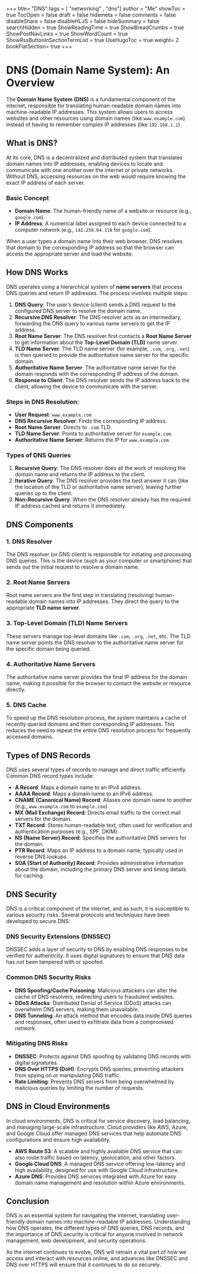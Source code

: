 +++
title= "DNS"
tags = [ "networking" , "dns"]
author = "Me"
showToc = true
TocOpen = false
draft = false
hidemeta = false
comments = false
disableShare = false
disableHLJS = false
hideSummary = false
searchHidden = true
ShowReadingTime = true
ShowBreadCrumbs = true
ShowPostNavLinks = true
ShowWordCount = true
ShowRssButtonInSectionTermList = true
UseHugoToc = true
weight= 2
bookFlatSection= true
+++

# DNS (Domain Name System): An Overview

The **Domain Name System (DNS)** is a fundamental component of the internet, responsible for translating human-readable domain names into machine-readable IP addresses. This system allows users to access websites and other resources using domain names (like `www.example.com`) instead of having to remember complex IP addresses (like `192.168.1.1`).

## What is DNS?

At its core, DNS is a decentralized and distributed system that translates domain names into IP addresses, enabling devices to locate and communicate with one another over the internet or private networks. Without DNS, accessing resources on the web would require knowing the exact IP address of each server.

### Basic Concept
- **Domain Name**: The human-friendly name of a website or resource (e.g., `google.com`).
- **IP Address**: A numerical label assigned to each device connected to a computer network (e.g., `142.250.64.110` for `google.com`).

When a user types a domain name into their web browser, DNS resolves that domain to the corresponding IP address so that the browser can access the appropriate server and load the website.

## How DNS Works

DNS operates using a hierarchical system of **name servers** that process DNS queries and return IP addresses. The process involves multiple steps:

1. **DNS Query**: The user’s device (client) sends a DNS request to the configured DNS server to resolve the domain name.
2. **Recursive DNS Resolver**: The DNS resolver acts as an intermediary, forwarding the DNS query to various name servers to get the IP address.
3. **Root Name Server**: The DNS resolver first contacts a **Root Name Server** to get information about the **Top-Level Domain (TLD)** name server.
4. **TLD Name Server**: The TLD name server (for example, `.com`, `.org`, `.net`) is then queried to provide the authoritative name server for the specific domain.
5. **Authoritative Name Server**: The authoritative name server for the domain responds with the corresponding IP address of the domain.
6. **Response to Client**: The DNS resolver sends the IP address back to the client, allowing the device to communicate with the server.

### Steps in DNS Resolution:
- **User Request**: `www.example.com`
- **DNS Recursive Resolver**: Finds the corresponding IP address.
- **Root Name Server**: Directs to `.com` TLD.
- **TLD Name Server**: Points to authoritative server for `example.com`.
- **Authoritative Name Server**: Returns the IP for `www.example.com`.

### Types of DNS Queries
1. **Recursive Query**: The DNS resolver does all the work of resolving the domain name and returns the IP address to the client.
2. **Iterative Query**: The DNS resolver provides the best answer it can (like the location of the TLD or authoritative name server), leaving further queries up to the client.
3. **Non-Recursive Query**: When the DNS resolver already has the required IP address cached and returns it immediately.

## DNS Components

### 1. **DNS Resolver**
The DNS resolver (or DNS client) is responsible for initiating and processing DNS queries. This is the device (such as your computer or smartphone) that sends out the initial request to resolve a domain name.

### 2. **Root Name Servers**
Root name servers are the first step in translating (resolving) human-readable domain names into IP addresses. They direct the query to the appropriate **TLD name server**.

### 3. **Top-Level Domain (TLD) Name Servers**
These servers manage top-level domains like `.com`, `.org`, `.net`, etc. The TLD name server points the DNS resolver to the authoritative name server for the specific domain being queried.

### 4. **Authoritative Name Servers**
The authoritative name server provides the final IP address for the domain name, making it possible for the browser to contact the website or resource directly.

### 5. **DNS Cache**
To speed up the DNS resolution process, the system maintains a cache of recently queried domains and their corresponding IP addresses. This reduces the need to repeat the entire DNS resolution process for frequently accessed domains.

## Types of DNS Records

DNS uses several types of records to manage and direct traffic efficiently. Common DNS record types include:

- **A Record**: Maps a domain name to an IPv4 address.
- **AAAA Record**: Maps a domain name to an IPv6 address.
- **CNAME (Canonical Name) Record**: Aliases one domain name to another (e.g., `www.example.com` to `example.com`).
- **MX (Mail Exchange) Record**: Directs email traffic to the correct mail servers for the domain.
- **TXT Record**: Stores human-readable text, often used for verification and authentication purposes (e.g., SPF, DKIM).
- **NS (Name Server) Record**: Specifies the authoritative DNS servers for the domain.
- **PTR Record**: Maps an IP address to a domain name, typically used in reverse DNS lookups.
- **SOA (Start of Authority) Record**: Provides administrative information about the domain, including the primary DNS server and timing details for caching.

## DNS Security

DNS is a critical component of the internet, and as such, it is susceptible to various security risks. Several protocols and techniques have been developed to secure DNS:

### DNS Security Extensions (DNSSEC)
DNSSEC adds a layer of security to DNS by enabling DNS responses to be verified for authenticity. It uses digital signatures to ensure that DNS data has not been tampered with or spoofed.

### Common DNS Security Risks
- **DNS Spoofing/Cache Poisoning**: Malicious attackers can alter the cache of DNS resolvers, redirecting users to fraudulent websites.
- **DDoS Attacks**: Distributed Denial of Service (DDoS) attacks can overwhelm DNS servers, making them unavailable.
- **DNS Tunneling**: An attack method that encodes data inside DNS queries and responses, often used to exfiltrate data from a compromised network.

### Mitigating DNS Risks
- **DNSSEC**: Protects against DNS spoofing by validating DNS records with digital signatures.
- **DNS Over HTTPS (DoH)**: Encrypts DNS queries, preventing attackers from spying on or manipulating DNS traffic.
- **Rate Limiting**: Prevents DNS servers from being overwhelmed by malicious queries by limiting the number of requests.
  
## DNS in Cloud Environments

In cloud environments, DNS is critical for service discovery, load balancing, and managing large-scale infrastructure. Cloud providers like AWS, Azure, and Google Cloud offer managed DNS services that help automate DNS configurations and ensure high availability.

- **AWS Route 53**: A scalable and highly available DNS service that can also route traffic based on latency, geolocation, and other factors.
- **Google Cloud DNS**: A managed DNS service offering low-latency and high availability, designed for use with Google Cloud infrastructure.
- **Azure DNS**: Provides DNS services integrated with Azure for easy domain name management and resolution within Azure environments.

## Conclusion

DNS is an essential system for navigating the internet, translating user-friendly domain names into machine-readable IP addresses. Understanding how DNS operates, the different types of DNS queries, DNS records, and the importance of DNS security is critical for anyone involved in network management, web development, and security operations.

As the internet continues to evolve, DNS will remain a vital part of how we access and interact with resources online, and advances like DNSSEC and DNS over HTTPS will ensure that it continues to do so securely.
